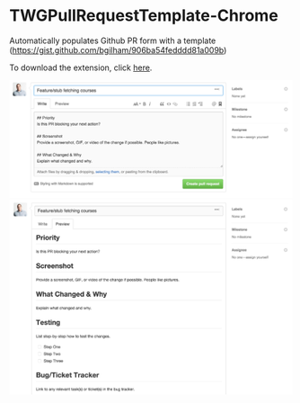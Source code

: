 # TWGPullRequestTemplate-Chrome
Automatically populates Github PR form with a template (https://gist.github.com/bgilham/906ba54fedddd81a009b)

To download the extension, click [here](https://github.com/twg/TWGPullRequestTemplate-Chrome/raw/master/TWGPullRequestTemplate-Chrome.crx).

![](https://github.com/twg/TWGPullRequestTemplate-Chrome/blob/master/readme1.png)
![](https://github.com/twg/TWGPullRequestTemplate-Chrome/blob/master/readme2.png)
